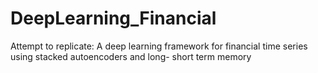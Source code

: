 # DeepLearning_Financial
Attempt to replicate: A deep learning framework for financial time series using stacked autoencoders and long- short term memory
